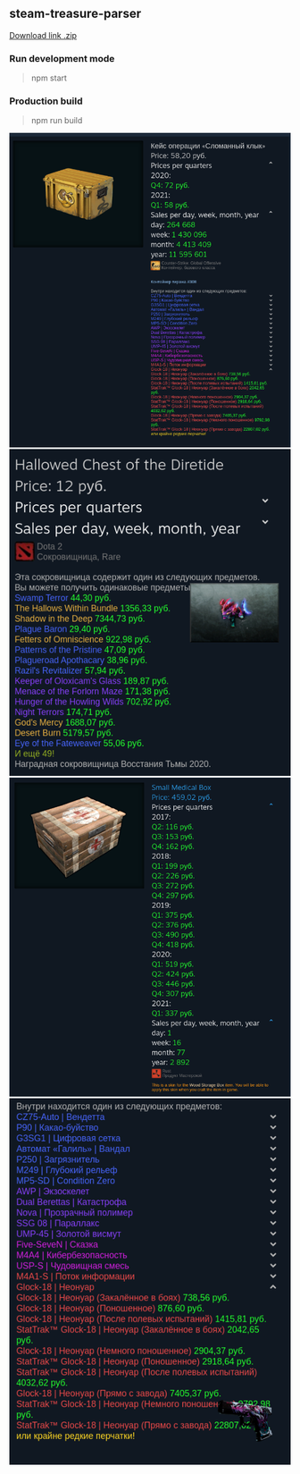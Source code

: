## steam-treasure-parser

[Download link .zip](https://disk.yandex.ru/d/4fmoXC5avtP1aA)

### Run development mode

> npm start

### Production build

> npm run build

![CS:GO Case Prices](389abf0c01.png)
![Dota2 Case Prices](c6b3f99ad8.png)
![Rust Prices](c1a2a6ae17.png)
![Item Image](c460a2d012.png)
